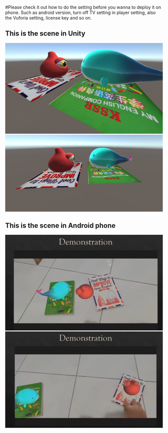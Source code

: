 #Please check it out how to do the setting before you wanna to deploy it on phone. Such as android version, turn off TV setting in player setting, also the Vuforia setting, license key and so on.

## This is the scene in Unity
![Scene1](Scene1.png)
![Scene2](Scene2.png)

## This is the scene in Android phone
![Scene3](Scene3.png)
![Scene4](Scene4.png)
